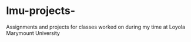 # lmu-projects-
Assignments and projects for classes worked on during my time at Loyola Marymount University 
